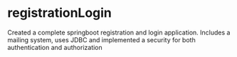 # registrationLogin
Created a complete springboot registration and login application. Includes a mailing system, uses JDBC and implemented a security for both authentication and authorization
